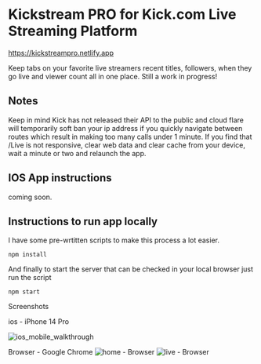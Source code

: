 # Kickstream PRO for Kick.com Live Streaming Platform

https://kickstreampro.netlify.app

Keep tabs on your favorite live streamers recent titles, followers, when they go live and viewer count all in one place. Still a work in progress!

## Notes
Keep in mind Kick has not released their API to the public and cloud flare will temporarily soft ban your ip address if you quickly navigate between routes which result in making too many calls under 1 minute. 
If you find that /Live is not responsive, clear web data and clear cache from your device, wait a minute or two and relaunch the app.

## IOS App instructions 

coming soon.

## Instructions to run app locally 

I have some pre-wrtitten scripts to make this process a lot easier. 

` npm install `

And finally to start the server that can be checked in your local browser just run the script

```npm start```

Screenshots 

ios - iPhone 14 Pro

![ios_mobile_walkthrough](https://github.com/r0nn13g/Kicksta-for-kick-live-streaming/assets/86433181/11a85807-7435-4ebb-9d5e-9a08d60953d9)


Browser - Google Chrome
![home - Browser](https://github.com/r0nn13g/Kicksta-for-kick-live-streaming/assets/86433181/623b3610-9b15-4bfb-ba3d-7e317b321ba2)
![live - Browser](https://github.com/r0nn13g/Kicksta-for-kick-live-streaming/assets/86433181/5791d837-0b1d-41b6-937a-683b444b437e)

